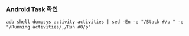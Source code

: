 ### Android Task 확인

```
adb shell dumpsys activity activities | sed -En -e "/Stack #/p " -e "/Running activities/,/Run #0/p"
```
